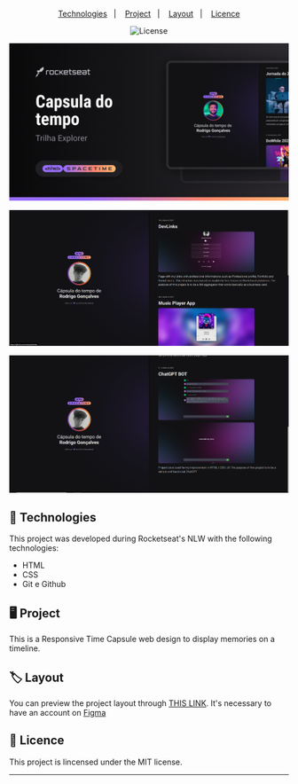 <p align="center">
  <a href="#-technologies">Technologies</a>&nbsp;&nbsp;&nbsp;|&nbsp;&nbsp;&nbsp;
  <a href="#-project">Project</a>&nbsp;&nbsp;&nbsp;|&nbsp;&nbsp;&nbsp;
  <a href="#-layout">Layout</a>&nbsp;&nbsp;&nbsp;|&nbsp;&nbsp;&nbsp;
  <a href="#memo-licence">Licence</a>
</p>

<p align="center">
  <img alt="License" src="https://img.shields.io/static/v1?label=license&message=MIT&color=49AA26&labelColor=000000">
</p>


<p align="center">
  <img src=".github/preview.png" alt="Demonstração do projeto"/>
  
</p>

<p align="center">
<img src=".github/capsula1.png" alt="Demonstração do projeto"/>
</p> 

<p align="center">
<img src=".github/capsula2.png" alt="Demonstração do projeto"/>
</p> 

## 🚀 Technologies 
This project was developed during Rocketseat's NLW with the following technologies:
- HTML
- CSS
- Git e Github

## 🖥️ Project
This is a Responsive Time Capsule web design to display memories on a timeline.


## 🏷️ Layout
You can preview the project layout through
[THIS LINK](https://www.figma.com/file/xllhBAkuLVflqR1WB9SzTj/Capsula-do-Tempo---Trilha-Explorer?type=design&node-id=306%3A3&t=l2mqywaCaALXnqil-1). 
It's necessary to have an account on [Figma](https://www.figma.com)

## :memo: Licence

This project is lincensed under the MIT license.

---